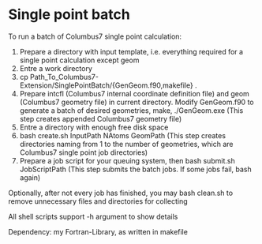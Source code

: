 # Single point batch

To run a batch of Columbus7 single point calculation:
1. Prepare a directory with input template, i.e. everything required for a single point calculation except geom
2. Entre a work directory
3. cp Path_To_Columbus7-Extension/SinglePointBatch/{GenGeom.f90,makefile} .
4. Prepare intcfl (Columbus7 internal coordinate definition file) and geom (Columbus7 geometry file) in current directory. Modify GenGeom.f90 to generate a batch of desired geometries, make, ./GenGeom.exe (This step creates appended Columbus7 geometry file)
5. Entre a directory with enough free disk space
6. bash create.sh InputPath NAtoms GeomPath (This step creates directories naming from 1 to the number of geometries, which are Columbus7 single point job directories)
7. Prepare a job script for your queuing system, then bash submit.sh JobScriptPath (This step submits the batch jobs. If some jobs fail, bash again)

Optionally, after not every job has finished, you may bash clean.sh to remove unnecessary files and directories for collecting

All shell scripts support -h argument to show details

Dependency: my Fortran-Library, as written in makefile
